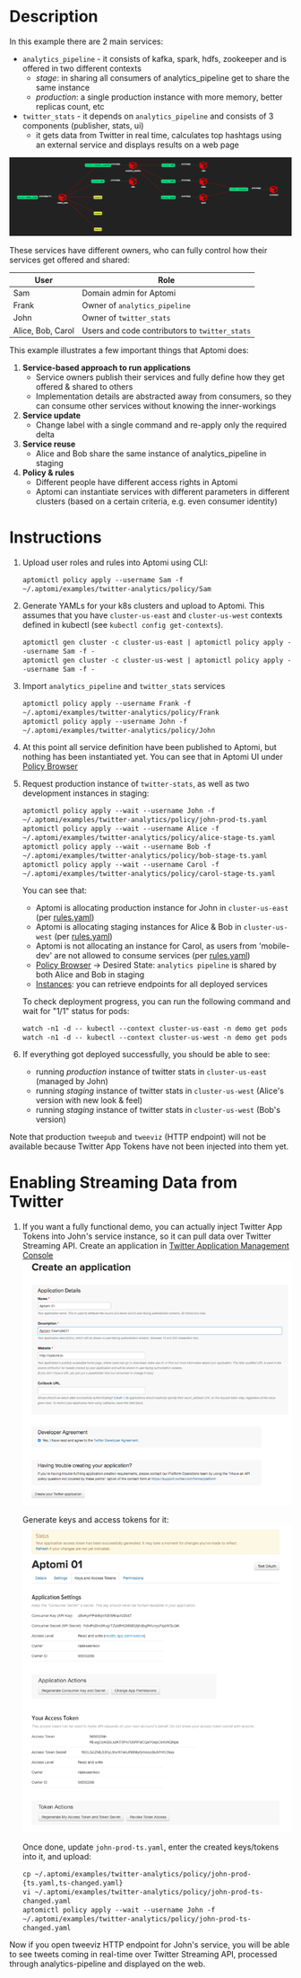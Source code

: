 # Description

In this example there are 2 main services:
- `analytics_pipeline` - it consists of kafka, spark, hdfs, zookeeper and is offered in two different contexts
  - *stage*: in sharing all consumers of analytics_pipeline get to share the same instance
  - *production*: a single production instance with more memory, better replicas count, etc 
- `twitter_stats` - it depends on `analytics_pipeline` and consists of 3 components (publisher, stats, ui)
  - it gets data from Twitter in real time, calculates top hashtags using an external service and displays results on a web page

![Diagram](diagram.png)

These services have different owners, who can fully control how their services get offered and shared:

User  | Role |
------|-------
Sam   | Domain admin for Aptomi
Frank | Owner of `analytics_pipeline`
John  | Owner of `twitter_stats`
Alice, Bob, Carol | Users and code contributors to `twitter_stats`

This example illustrates a few important things that Aptomi does:

1. **Service-based approach to run applications**
    - Service owners publish their services and fully define how they get offered & shared to others
    - Implementation details are abstracted away from consumers, so they can consume other services without knowing the inner-workings
1. **Service update**
    - Change label with a single command and re-apply only the required delta
1. **Service reuse**
    - Alice and Bob share the same instance of analytics_pipeline in staging
1. **Policy & rules**
    - Different people have different access rights in Aptomi
    - Aptomi can instantiate services with different parameters in different clusters (based on a certain criteria, e.g. even consumer identity)

# Instructions

1. Upload user roles and rules into Aptomi using CLI:
    ```
    aptomictl policy apply --username Sam -f ~/.aptomi/examples/twitter-analytics/policy/Sam
    ```

1. Generate YAMLs for your k8s clusters and upload to Aptomi. This assumes that you have `cluster-us-east` and `cluster-us-west` contexts defined in kubectl (see `kubectl config get-contexts`).
    ```
    aptomictl gen cluster -c cluster-us-east | aptomictl policy apply --username Sam -f -
    aptomictl gen cluster -c cluster-us-west | aptomictl policy apply --username Sam -f -
    ```
 
1. Import `analytics_pipeline` and `twitter_stats` services  
    ```
    aptomictl policy apply --username Frank -f ~/.aptomi/examples/twitter-analytics/policy/Frank
    aptomictl policy apply --username John -f ~/.aptomi/examples/twitter-analytics/policy/John
    ```

1. At this point all service definition have been published to Aptomi, but nothing has been instantiated yet. You can see
that in Aptomi UI under [Policy Browser](http://localhost:27866/#/policy/browse)

1. Request production instance of `twitter-stats`, as well as two development instances in staging:
    ```
    aptomictl policy apply --wait --username John -f ~/.aptomi/examples/twitter-analytics/policy/john-prod-ts.yaml
    aptomictl policy apply --wait --username Alice -f ~/.aptomi/examples/twitter-analytics/policy/alice-stage-ts.yaml
    aptomictl policy apply --wait --username Bob -f ~/.aptomi/examples/twitter-analytics/policy/bob-stage-ts.yaml
    aptomictl policy apply --wait --username Carol -f ~/.aptomi/examples/twitter-analytics/policy/carol-stage-ts.yaml
    ```
    
    You can see that:
    * Aptomi is allocating production instance for John in `cluster-us-east` (per [rules.yaml](policy/Sam/rules.yaml))
    * Aptomi is allocating staging instances for Alice & Bob in `cluster-us-west` (per [rules.yaml](policy/Sam/rules.yaml))
    * Aptomi is not allocating an instance for Carol, as users from 'mobile-dev' are not allowed to consume services (per [rules.yaml](policy/Sam/rules.yaml))
    * [Policy Browser](http://localhost:27866/#/policy/browse) -> Desired State: `analytics pipeline` is shared by both Alice and Bob in staging
    * [Instances](http://localhost:27866/#/policy/dependencies): you can retrieve endpoints for all deployed services

    To check deployment progress, you can run the following command and wait for "1/1" status for pods:
    ```
    watch -n1 -d -- kubectl --context cluster-us-east -n demo get pods
    watch -n1 -d -- kubectl --context cluster-us-west -n demo get pods
    ```

1. If everything got deployed successfully, you should be able to see:
   - running *production* instance of twitter stats in `cluster-us-east` (managed by John)
   - running *staging* instance of twitter stats in `cluster-us-west` (Alice's version with new look & feel)
   - running *staging* instance of twitter stats in `cluster-us-west` (Bob's version)
   
Note that production `tweepub` and `tweeviz` (HTTP endpoint) will not be available because Twitter App Tokens have not been injected into them yet.

# Enabling Streaming Data from Twitter

1. If you want a fully functional demo, you can actually inject Twitter App Tokens into John's service instance, so it can pull data over Twitter Streaming API. Create an
application in [Twitter Application Management Console](https://apps.twitter.com)
    ![Twitter App Create](twitter-app-create.png)
    
    Generate keys and access tokens for it:
    ![Twitter Create Tokens](twitter-create-tokens.png)
    
    Once done, update `john-prod-ts.yaml`, enter the created keys/tokens into it, and upload:
    ```
    cp ~/.aptomi/examples/twitter-analytics/policy/john-prod-{ts.yaml,ts-changed.yaml}
    vi ~/.aptomi/examples/twitter-analytics/policy/john-prod-ts-changed.yaml
    aptomictl policy apply --wait --username John -f ~/.aptomi/examples/twitter-analytics/policy/john-prod-ts-changed.yaml
    ```
Now if you open tweeviz HTTP endpoint for John's service, you will be able to see tweets coming in real-time over Twitter Streaming API, processed through analytics-pipeline and displayed on the web.

